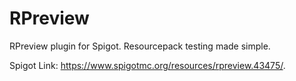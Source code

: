 # RPreview
RPreview plugin for Spigot. Resourcepack testing made simple.

Spigot Link: https://www.spigotmc.org/resources/rpreview.43475/.
